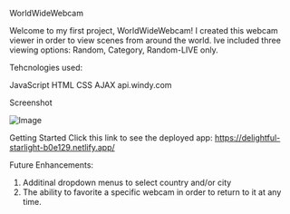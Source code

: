 WorldWideWebcam

  Welcome to my first project,  WorldWideWebcam!   I created this webcam viewer in order to view scenes from around the world.  Ive included three viewing options: Random, Category, Random-LIVE only.

Tehcnologies used:
  
  JavaScript
  HTML
  CSS
  AJAX
  api.windy.com




Screenshot
  
 ![Image]("https://user-images.githubusercontent.com/103963101/167950574-b9e491f4-5b6c-4b40-a90f-0f45b70970eb.png">)



Getting Started
  Click this link to see the deployed app:  https://delightful-starlight-b0e129.netlify.app/
  
  
Future Enhancements:
  1. Additinal dropdown menus to select country and/or city
  2. The ability to favorite a specific webcam in order to return to it at any time.
